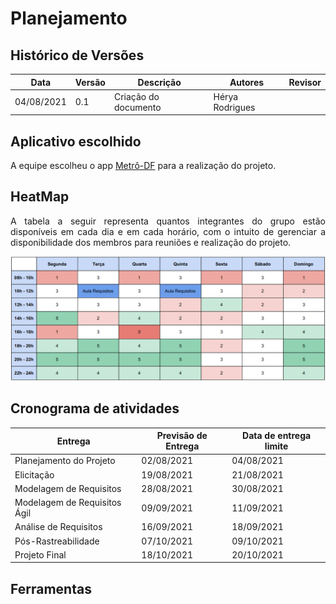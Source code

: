# Planejamento

## Histórico de Versões

| Data       | Versão | Descrição                                     | Autores          | Revisor          |
| ---------- | ------ | --------------------------------------------- | ---------------- | ---------------- |
| 04/08/2021 | 0.1    | Criação do documento                          | Hérya Rodrigues  |                  |

## Aplicativo escolhido
<p align="justify"> A equipe escolheu o app <a href="https://play.google.com/store/apps/details?id=br.gov.df.metroapp">Metrô-DF</a> para a realização do projeto.</p>

## HeatMap
<p align="justify"> A tabela a seguir representa quantos integrantes do grupo estão disponíveis em cada dia e em cada horário, com o intuito de gerenciar a disponibilidade dos membros para reuniões e realização do projeto.</p>

<img alt = "HeatMap" src="/imagens/heatmap.png"/>

## Cronograma de atividades

| Entrega                                                 | Previsão de Entrega      | Data de entrega limite |
| ------------------------------------------------------- | ------------------------ | ---------------------- |
| Planejamento do Projeto                                 | 02/08/2021               | 04/08/2021             |
| Elicitação                                              | 19/08/2021               | 21/08/2021             |
| Modelagem de Requisitos                                 | 28/08/2021               | 30/08/2021             |
| Modelagem de Requisitos Ágil                            | 09/09/2021               | 11/09/2021             |
| Análise de Requisitos                                   | 16/09/2021               | 18/09/2021             |
| Pós-Rastreabilidade                                     | 07/10/2021               | 09/10/2021             |
| Projeto Final                                           | 18/10/2021               | 20/10/2021             |

## Ferramentas